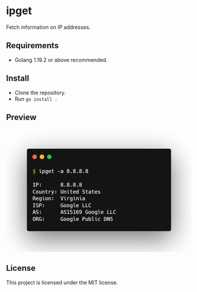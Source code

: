 # ipget
Fetch information on IP addresses. 

## Requirements
- Golang 1.19.2 or above recommended. 

## Install
- Clone the repository.
- Run `go install .`

## Preview
![preview](./snap.png)

## License
This project is licensed under the MIT license.